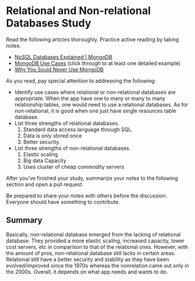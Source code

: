 # Relational and Non-relational Databases Study

Read the following articles thoroughly. Practice active reading by taking notes.

-   [NoSQL Databases Explained | MongoDB](https://www.mongodb.com/nosql-explained)
-   [MongoDB Use Cases](http://docs.mongodb.org/ecosystem/use-cases/) (click
    through to at least one detailed example)
-   [Why You Sould Never Use MongoDB](http://www.sarahmei.com/blog/2013/11/11/why-you-should-never-use-mongodb/)

As you read, pay special attention to addressing the following:

-   Identify use cases where relational or non-relational databases are
    appropriate.
    When the app have one to many or many to many relationship tables, one would need to use a relational databases. As for non-relational, it is good when one just have single resources table database.
-   List three strengths of relational databases.
    1. Standard data access language through SQL.
    1. Data is only stored once
    1. Better security.
-   List three strengths of non-relational databases.
    1. Elastic scaling
    1. Big data Capacity
    1. Uses cluster of cheap commodity servers

After you've finished your study, summarize your notes to the following section
and open a pull request.

Be prepared to share your notes with others before the discussion. Everyone
should have something to contribute.

## Summary

Basically, non-relational database emerged from the lacking of relational database. They provided a more elastic scaling, increased capacity, lower cost servers, etc in comparison to that of the relational ones. However, with the amount of pros, non-relational database still lacks in certain areas. Relational still have a better security and stability as they have been evolved/improved since the 1970s whereas the nonrelation came out only in the 2000s. Overall, it depends on what app needs and wants to do. 
